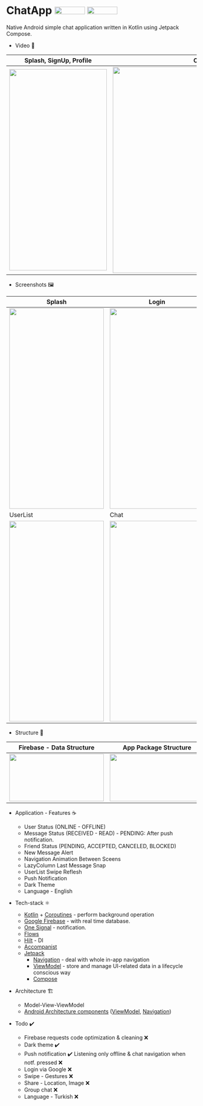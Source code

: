 # ChatApp <img src="https://img.shields.io/badge/Android-3DDC84?style=for-the-badge&logo=android&logoColor=white" width="80" height="20"> <img src="https://img.shields.io/badge/Kotlin-0095D5?&style=for-the-badge&logo=kotlin&logoColor=white" width="80" height="20">

Native Android simple chat application written in Kotlin using Jetpack Compose.

* Video 🧪

|Splash, SignUp, Profile|Conversation|
|-----------------------|------------|
|<img src="https://user-images.githubusercontent.com/50905347/157693357-dbfc95de-627a-4883-bff7-d5847cfafe3b.gif" width="258" height="532">|<img src="https://user-images.githubusercontent.com/50905347/157693963-37351ce3-ebc9-491a-bfed-1eef10cf083b.gif" width="532" height="545">|

* Screenshots 🖼️

|Splash|Login|Profile|
|------|-----|-------|
|<img src="https://user-images.githubusercontent.com/50905347/163364316-643a02c7-c9ec-49b5-9e1e-5208a70647ed.png" width="250" height="530">|<img src="https://user-images.githubusercontent.com/50905347/163364324-a8ff0113-4e81-4297-a7f2-61030a9e9282.png" width="250" height="530">|<img src="https://user-images.githubusercontent.com/50905347/163371283-3afd4b1e-ab73-4d50-9787-0495bb27ac7d.png" width="250" height="530">|
|UserList|Chat|Dark Theme|
|<img src="https://user-images.githubusercontent.com/50905347/163364339-b1899ed4-5e94-45d4-8927-817466e86855.png" width="250" height="530">|<img src="https://user-images.githubusercontent.com/50905347/163364343-55913181-7bff-4c42-baa8-8f8ad116a840.png" width="250" height="530">|<img src="https://user-images.githubusercontent.com/50905347/163364348-09990183-da90-4d85-9ae5-fb8b1eb09f9f.png" width="250" height="530">|

* Structure 🌲

|Firebase - Data Structure|App Package Structure|
|-------------------------|---------------------|
|<img src="https://user-images.githubusercontent.com/50905347/156565001-46ee1ac2-f231-47aa-b802-b49a1abed092.png" width="250" height="125">|<img src="https://user-images.githubusercontent.com/50905347/156565459-d8ab03a3-1248-4240-b093-231cff3a24fd.png" width="250" height="125">|

* Application - Features ☕
   * User Status (ONLINE - OFFLINE)
   * Message Status (RECEIVED - READ) - PENDING: After push notification.
   * Friend Status (PENDING, ACCEPTED, CANCELED, BLOCKED)
   * New Message Alert
   * Navigation Animation Between Sceens
   * LazyColumn Last Message Snap
   * UserList Swipe Reflesh
   * Push Notification
   * Dark Theme
   * Language - English

* Tech-stack ⚛️
    * [Kotlin](https://kotlinlang.org/) + [Coroutines](https://kotlinlang.org/docs/reference/coroutines-overview.html) - perform background operation
    * [Google Firebase](https://firebase.google.com) - with real time database.
    * [One Signal](https://onesignal.com) - notification.
    * [Flows](https://developer.android.com/kotlin/flow)
    * [Hilt](https://github.com/google/dagger) - DI
    * [Accompanist](https://github.com/google/accompanist)
    * [Jetpack](https://developer.android.com/jetpack)
        * [Navigation](https://developer.android.com/topic/libraries/architecture/navigation/) - deal with whole in-app navigation      
        * [ViewModel](https://developer.android.com/topic/libraries/architecture/viewmodel) - store and manage UI-related data in a lifecycle conscious way
        * [Compose](https://developer.android.com/jetpack/compose)
* Architecture 🏗️
    * Model-View-ViewModel
    * [Android Architecture components](https://developer.android.com/topic/libraries/architecture) ([ViewModel](https://developer.android.com/topic/libraries/architecture/viewmodel), [Navigation](https://developer.android.com/jetpack/androidx/releases/navigation))
 
 * Todo ✔️
   * Firebase requests code optimization & cleaning ❌
   * Dark theme ✔️
   * Push notification ✔️ Listening only offline & chat navigation when notf. pressed ❌
   * Login via Google ❌
   * Swipe - Gestures ❌
   * Share - Location, Image ❌
   * Group chat ❌
   * Language - Turkish ❌
